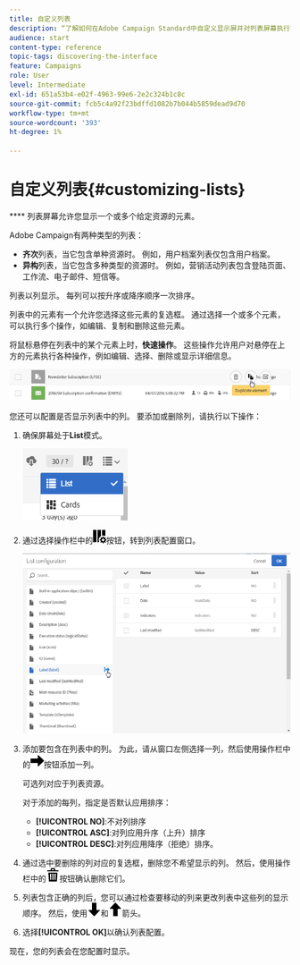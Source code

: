 ```yaml
---
title: 自定义列表
description: “了解如何在Adobe Campaign Standard中自定义显示屏并对列表屏幕执行操作：排序、筛选、删除或复制元素。 列表屏幕显示一个或多个给定资源的元素。”
audience: start
content-type: reference
topic-tags: discovering-the-interface
feature: Campaigns
role: User
level: Intermediate
exl-id: 651a53b4-e02f-4963-99e6-2e2c324b1c8c
source-git-commit: fcb5c4a92f23bdffd1082b7b044b5859dead9d70
workflow-type: tm+mt
source-wordcount: '393'
ht-degree: 1%

---
```


# 自定义列表{#customizing-lists}

**** 列表屏幕允许您显示一个或多个给定资源的元素。

Adobe Campaign有两种类型的列表：

* **齐次**&#x200B;列表，当它包含单种资源时。 例如，用户档案列表仅包含用户档案。
* **异构**&#x200B;列表，当它包含多种类型的资源时。 例如，营销活动列表包含登陆页面、工作流、电子邮件、短信等。

列表以列显示。 每列可以按升序或降序顺序一次排序。

列表中的元素有一个允许您选择这些元素的复选框。 通过选择一个或多个元素，可以执行多个操作，如编辑、复制和删除这些元素。

将鼠标悬停在列表中的某个元素上时，**快速操作**。 这些操作允许用户对悬停在上方的元素执行各种操作，例如编辑、选择、删除或显示详细信息。

![](assets/overview_list_quickactions.png)

您还可以配置是否显示列表中的列。 要添加或删除列，请执行以下操作：

1. 确保屏幕处于&#x200B;**List**&#x200B;模式。

   ![](assets/export_list_mode_switch.png)

1. 通过选择操作栏中的![](assets/columnsettings.png)按钮，转到列表配置窗口。

   ![](assets/list_configuration1.png)

1. 添加要包含在列表中的列。 为此，请从窗口左侧选择一列，然后使用操作栏中的![](assets/arrowright.png)按钮添加一列。

   可选列对应于列表资源。

   对于添加的每列，指定是否默认应用排序：

   * **[!UICONTROL NO]**:不对列排序
   * **[!UICONTROL ASC]**:对列应用升序（上升）排序
   * **[!UICONTROL DESC]**:对列应用降序（拒绝）排序。

1. 通过选中要删除的列对应的复选框，删除您不希望显示的列。 然后，使用操作栏中的![](assets/delete.png)按钮确认删除它们。
1. 列表包含正确的列后，您可以通过检查要移动的列来更改列表中这些列的显示顺序。 然后，使用![](assets/arrowdown.png)和![](assets/arrowup.png)箭头。
1. 选择&#x200B;**[!UICONTROL OK]**&#x200B;以确认列表配置。

现在，您的列表会在您配置时显示。
